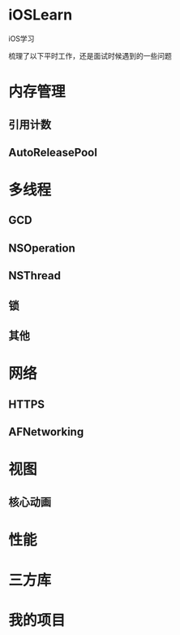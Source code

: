 # iOSLearn
iOS学习

梳理了以下平时工作，还是面试时候遇到的一些问题

# 内存管理
## 引用计数
## AutoReleasePool

# 多线程
## GCD
## NSOperation
## NSThread

## 锁
## 其他

# 网络
## HTTPS
## AFNetworking

# 视图
## 核心动画

# 性能

# 三方库

# 我的项目
